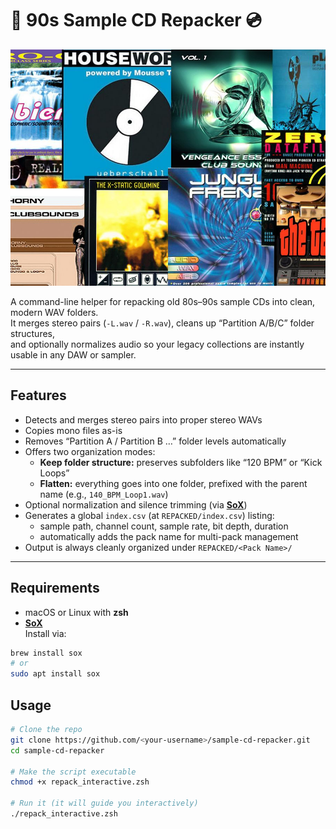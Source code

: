 # 🙂 90s Sample CD Repacker 💿

![Project Cover](cover.jpg)

A command-line helper for repacking old 80s–90s sample CDs into clean, modern WAV folders.  
It merges stereo pairs (`-L.wav` / `-R.wav`), cleans up “Partition A/B/C” folder structures,  
and optionally normalizes audio so your legacy collections are instantly usable in any DAW or sampler.

---

## Features

- Detects and merges stereo pairs into proper stereo WAVs  
- Copies mono files as-is  
- Removes “Partition A / Partition B …” folder levels automatically  
- Offers two organization modes:
  - **Keep folder structure:** preserves subfolders like “120 BPM” or “Kick Loops”  
  - **Flatten:** everything goes into one folder, prefixed with the parent name (e.g., `140_BPM_Loop1.wav`)
- Optional normalization and silence trimming (via [**SoX**](http://sox.sourceforge.net/))  
- Generates a global `index.csv` (at `REPACKED/index.csv`) listing:
  - sample path, channel count, sample rate, bit depth, duration  
  - automatically adds the pack name for multi-pack management  
- Output is always cleanly organized under `REPACKED/<Pack Name>/`

---

## Requirements

- macOS or Linux with **zsh**
- [**SoX**](http://sox.sourceforge.net/)  
Install via:
```bash
brew install sox
# or
sudo apt install sox
```

## Usage
```bash
# Clone the repo
git clone https://github.com/<your-username>/sample-cd-repacker.git
cd sample-cd-repacker

# Make the script executable
chmod +x repack_interactive.zsh

# Run it (it will guide you interactively)
./repack_interactive.zsh
```